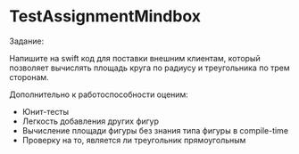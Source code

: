 # TestAssignmentMindbox

Задание:

Напишите на swift код для поставки внешним клиентам, который позволяет вычислять площадь круга по радиусу и треугольника по трем сторонам. 

Дополнительно к работоспособности оценим:
- Юнит-тесты
- Легкость добавления других фигур
- Вычисление площади фигуры без знания типа фигуры в compile-time
- Проверку на то, является ли треугольник прямоугольным
